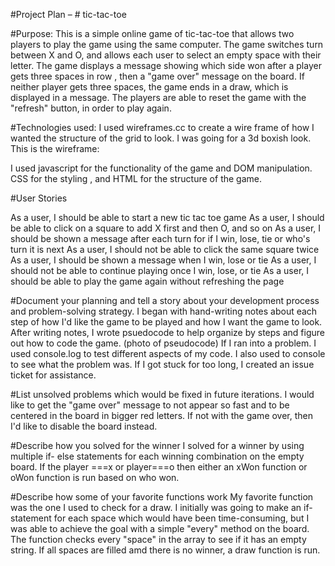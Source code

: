 #Project Plan – # tic-tac-toe

#Purpose: 
This is a simple online game of tic-tac-toe that allows two players to play the game using the same computer. The game switches turn between X and O, and allows
each user to select an empty space with their letter. The game displays a message showing which side won after a player gets three spaces in row , then a "game over" message 
on the board. If neither player gets three spaces, the game ends in a draw, which is displayed in a message. The players are able to reset the game with the "refresh" button,
in order to play again.

#Technologies used:
I used wireframes.cc to create a wire frame of how I wanted the structure of the grid to look. I was going for a 3d boxish look.
This is the wireframe:




I used javascript for the functionality of the game and DOM manipulation. CSS for the styling , and HTML for the structure of the game.

#User Stories

As a user, I should be able to start a new tic tac toe game
As a user, I should be able to click on a square to add X first and then O, and so on
As a user, I should be shown a message after each turn for if I win, lose, tie or who's turn it is next
As a user, I should not be able to click the same square twice
As a user, I should be shown a message when I win, lose or tie
As a user, I should not be able to continue playing once I win, lose, or tie
As a user, I should be able to play the game again without refreshing the page

#Document your planning and tell a story about your development process and problem-solving strategy.
I began with hand-writing notes about each step of how I'd like the game to be played and how I want the game to look.
After writing notes, I wrote psuedocode to help organize by steps and figure out how to code the game.
(photo of pseudocode)
If I ran into a problem. I used console.log to test different aspects of my code. I also used to console to see what the problem was. 
If I got stuck for too long, I created an issue ticket for assistance.

#List unsolved problems which would be fixed in future iterations.
I would like to get the "game over" message to not appear so fast and to be centered in the board in bigger red letters.
If not with the game over, then I'd like to disable the board instead.

#Describe how you solved for the winner
I solved for a winner by using multiple if- else statements for each winning combination on the empty board. If the player ===x or player===o then either an xWon function or oWon function
is run based on who won.

#Describe how some of your favorite functions work
My favorite function was the one I used to check for a draw. I initially was going to make an if- statement for each space which would have been time-consuming, but I was
able to achieve the goal with a simple "every" method on the board. The function checks every "space" in the array to see if it has an empty string. If all spaces are filled 
amd there is no winner, a draw function is run.






